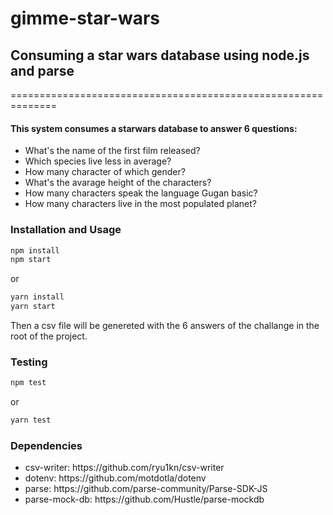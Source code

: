 # gimme-star-wars

<h2>Consuming a star wars database using node.js and parse</h2>
==============================================================

<h4>This system consumes a starwars database to answer 6 questions:</h4>
<ul>
  <li>What's the name of the first film released?</li>
  <li>Which species live less in average?</li>
  <li>How many character of which gender?</li>
  <li>What's the avarage height of the characters?</li>
  <li>How many characters speak the language Gugan basic?</li>
  <li>How many characters live in the most populated planet?</li>
</ul>


### Installation and Usage

```sh
npm install
npm start
```
or

```sh
yarn install
yarn start
```
Then a csv file will be genereted with the 6 answers of the challange in the root of the project. 


### Testing

```sh
npm test
```
or

```sh
yarn test
```
### Dependencies

<ul>
  <li>csv-writer: https://github.com/ryu1kn/csv-writer</li>
  <li>dotenv: https://github.com/motdotla/dotenv</li>
  <li>parse: https://github.com/parse-community/Parse-SDK-JS</li>
  <li>parse-mock-db: https://github.com/Hustle/parse-mockdb</li>
</ul>
